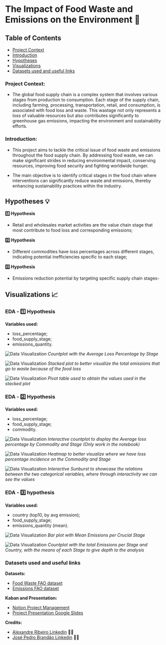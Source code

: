 # The Impact of Food Waste and Emissions on the Environment :herb:

## Table of Contents

- [Project Context](#project-overview)
- [Introduction](#introduction)
- [Hypotheses](#hypotheses)
- [Visualizations](#visualizations)
- [Datasets used and useful links](#datasets-used-and-useful-links)



### Project Context:

- The global food supply chain is a complex system that involves various stages from production to consumption. Each stage of the supply chain, including farming, processing, transportation, retail, and consumption, is associated with food loss and waste. This wastage not only represents a loss of valuable resources but also contributes significantly to greenhouse gas emissions, impacting the environment and sustainability efforts.

### Introduction:

- This project aims to tackle the critical issue of food waste and emissions throughout the food supply chain. By addressing food waste, we can make significant strides in reducing environmental impact, conserving resources, improving food security and fighting worldwide hunger.

- The main objective is to identify critical stages in the food chain where interventions can significantly reduce waste and emissions, thereby enhancing sustainability practices within the industry.


## Hypotheses :bulb:

**1️⃣ Hypothesis**
- Retail and wholesales market activities are the value chain stage that most contribute to food loss and corresponding emissions;

**2️⃣ Hypothesis**
- Different commodities have loss percentages across different stages, indicating potential inefficiencies specific to each stage;

**3️⃣ Hypothesis**
- Emissions reduction potential by targeting specific supply chain stages-



## Visualizations :chart_with_upwards_trend: 



### **EDA - 1️⃣ Hypothesis**

**Variables used:**

- loss_percentage;
- food_supply_stage;
- emissions_quantity.


![Data Visualization](EDA/EDA_visualizations/Countplot1.png)
*Countplot with the Average Loss Percentage by Stage*

![Data Visualization](EDA/EDA_visualizations/Stackedplot1.png)
*Stacked plot to better visualize the total emissions that go to waste because of the food loss*

![Data Visualization](EDA/EDA_visualizations/pivottable2.png)
*Pivot table used to obtain the values used in the stacked plot*



### **EDA - 2️⃣ Hypothesis**

**Variables used:**

- loss_percentage;
- food_supply_stage; 
- commodity.


![Data Visualization](EDA/EDA_visualizations/plotyexpress2.png)
*Interactive countplot to display the Average loss percentage by Commodity and Stage (Only work in the notebook)*

![Data Visualization](EDA/EDA_visualizations/heatmap2.png)
*Heatmap to better visualize where we have loss percentage incidence on the Commodity and Stage*

![Data Visualization](EDA/EDA_visualizations/Sunburstt2.png)
*Interactive Sunburst to showcase the relations between the two categorical variables, where through interactivity we can see the values*



### **EDA - 3️⃣ hypothesis**

**Variables used:**

- country (top10, by avg emission);
- food_supply_stage;
- emissions_quantity (mean).


![Data Visualization](EDA/EDA_visualizations/barpllot3.png)
*Bar plot with Mean Emissions per Crucial Stage*

![Data Visualization](EDA/EDA_visualizations/Barplotw:mean3.png)
*Countplot with the total Emissions per Stage and Country, with the means of each Stage to give depth to the analysis*



### Datasets used and useful links 

**Datasets:**
- [Food Waste FAO dataset](https://www.fao.org/platform-food-loss-waste/flw-data/en/)
- [Emissions FAO dataset](https://www.fao.org/faostat/en/#data/GT)

**Kaban and Presentation:**
- [Notion Project Management](https://cactus-burrito-0dd.notion.site/The-Impact-of-Food-Waste-and-Emissions-on-the-Environment-aadb3a283d5743d09389e524ca726f27)
- [Project Presentation Google Slides](https://docs.google.com/presentation/d/19tk_YzKpnB7Ru_O-JEV524FCq9pPl2yMXOzMO9t66sM/edit?usp=sharing)

**Credits:**
- [Alexandre Ribeiro Linkedin](https://www.linkedin.com/in/alexandre-ribeiro-264445279/) :man_cook:
- [José Pedro Brandão Linkedin](https://www.linkedin.com/in/jos%C3%A9-pedro-barbosa-brand%C3%A3o-663a172b6/) :man_cook:














































